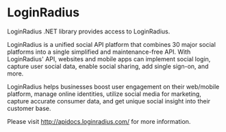 # LoginRadius

LoginRadius .NET library provides access to LoginRadius.

LoginRadius is a unified social API platform that combines 30 major social platforms into a single simplified and maintenance-free API. With LoginRadius' API, 
websites and mobile apps can implement social login, capture user social data, enable social sharing, add single sign-on, and more.

LoginRadius helps businesses boost user engagement on their web/mobile platform, manage online identities, utilize social media for marketing, 
capture accurate consumer data, and get unique social insight into their customer base.


Please visit http://apidocs.loginradius.com/ for more information.